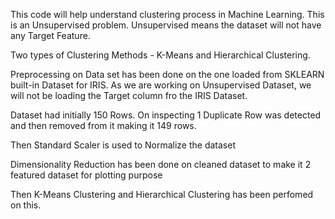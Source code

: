 This code will help understand clustering process in Machine Learning. This is an Unsupervised problem. Unsupervised means the dataset will not have any Target Feature.

Two types of Clustering Methods - K-Means and Hierarchical Clustering.

Preprocessing on Data set has been done on the one loaded from SKLEARN built-in Dataset for IRIS. As we are working on Unsupervised Dataset, we will not be loading the Target column fro the IRIS Dataset.

Dataset had initially 150 Rows. On inspecting 1 Duplicate Row was detected and then removed from it making it 149 rows.

Then Standard Scaler is used to Normalize the dataset

Dimensionality Reduction has been done on cleaned dataset to make it 2 featured dataset for plotting purpose

Then K-Means Clustering and Hierarchical Clustering has been perfomed on this.
